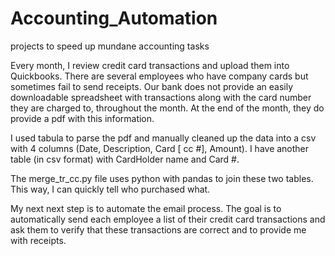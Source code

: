 # Accounting_Automation
projects to speed up mundane accounting tasks


Every month, I review credit card transactions and upload them into Quickbooks. There are several employees who have company
cards but sometimes fail to send receipts. Our bank does not provide an easily downloadable spreadsheet with transactions along with the card number they are charged to,  throughout the month. At the end of the month, they do provide a pdf with this information. 

I used tabula to parse the pdf and manually cleaned up the data into a csv with 4 columns (Date, Description, Card [ cc #], Amount).
I have another table (in csv format) with CardHolder name and Card #. 

The merge_tr_cc.py file uses python with pandas to join these two tables. This way, I can quickly tell who purchased what.

My next next step is to automate the email process. The goal is to automatically send each employee a list of their credit card
transactions and ask them to verify that these transactions are correct and to provide me with receipts. 
